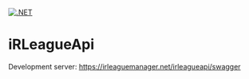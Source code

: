 [![.NET](https://github.com/SSchulze1989/iRLeagueApiCore/actions/workflows/dotnet_develop.yml/badge.svg?branch=develop&event=push)](https://github.com/SSchulze1989/iRLeagueApiCore/actions/workflows/dotnet_develop.yml)

# iRLeagueApi
Development server:
https://irleaguemanager.net/irleagueapi/swagger

